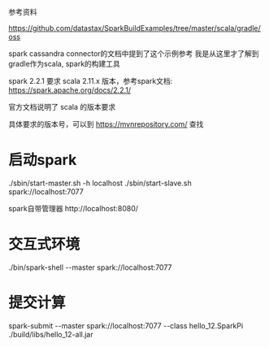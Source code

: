 参考资料

https://github.com/datastax/SparkBuildExamples/tree/master/scala/gradle/oss

spark cassandra connector的文档中提到了这个示例参考
我是从这里才了解到gradle作为scala, spark的构建工具

spark 2.2.1 要求 scala 2.11.x 版本，参考spark文档:
https://spark.apache.org/docs/2.2.1/

官方文档说明了 scala 的版本要求

具体要求的版本号，可以到 https://mvnrepository.com/ 查找

启动spark
=========

./sbin/start-master.sh -h localhost
./sbin/start-slave.sh spark://localhost:7077

spark自带管理器
http://localhost:8080/

交互式环境
========

./bin/spark-shell --master spark://localhost:7077

提交计算
=======

spark-submit --master spark://localhost:7077 --class hello_12.SparkPi ./build/libs/hello_12-all.jar

